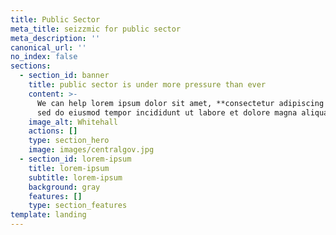 ```yaml
---
title: Public Sector
meta_title: seizzmic for public sector
meta_description: ''
canonical_url: ''
no_index: false
sections:
  - section_id: banner
    title: public sector is under more pressure than ever
    content: >-
      We can help lorem ipsum dolor sit amet, **consectetur adipiscing elit**,
      sed do eiusmod tempor incididunt ut labore et dolore magna aliqua.
    image_alt: Whitehall
    actions: []
    type: section_hero
    image: images/centralgov.jpg
  - section_id: lorem-ipsum
    title: lorem-ipsum
    subtitle: lorem-ipsum
    background: gray
    features: []
    type: section_features
template: landing
---
```

